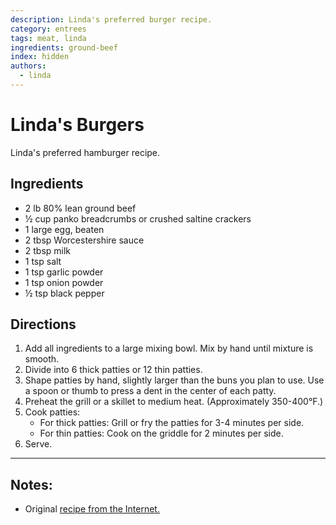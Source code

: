 ```yaml
---
description: Linda's preferred burger recipe.
category: entrees
tags: meat, linda
ingredients: ground-beef
index: hidden
authors:
  - linda
---
```


# Linda's Burgers

Linda's preferred hamburger recipe.

## Ingredients
- 2 lb 80% lean ground beef
- ½ cup panko breadcrumbs or crushed saltine crackers
- 1 large egg, beaten
- 2 tbsp Worcestershire sauce
- 2 tbsp milk
- 1 tsp salt
- 1 tsp garlic powder
- 1 tsp onion powder
- ½ tsp black pepper

## Directions

1. Add all ingredients to a large mixing bowl. Mix by hand until mixture is smooth. 
2. Divide into 6 thick patties or 12 thin patties.
3. Shape patties by hand, slightly larger than the buns you plan to use. Use a spoon or thumb to press a dent in the center of each patty. 
4. Preheat the grill or a skillet to medium heat. (Approximately 350-400°F.)
5. Cook patties:
    - For thick patties: Grill or fry the patties for 3-4 minutes per side.
    - For thin patties: Cook on the griddle for 2 minutes per side.
6. Serve.

* * * 

## Notes:

  - Original [recipe from the Internet.](https://www.aspicyperspective.com/best-hamburger-patty-recipe/)
